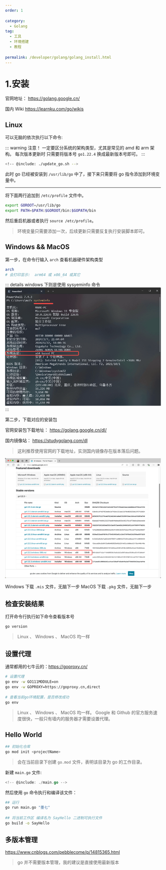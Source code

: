 ```yaml
---
order: 1

category:
  - Golang
tag:
  - 工具
  - 环境搭建
  - 教程

permalink: /developer/golang/golang_install.html
---
```


# 1.安装

官网地址：
https://golang.google.cn/

国内 Wiki
https://learnku.com/go/wikis

## Linux

可以无脑的依次执行以下命令:

::: warning 注意！
一定要区分系统的架构类型，尤其是常见的 amd 和 arm 架构。
每次版本更新时 只需要将版本号 `go1.22.4` 换成最新版本号即可。
:::

```bash
<!-- @include: ./update_go.sh -->
```

此时 go 已经被安装到 `/usr/lib/go` 中了，接下来只需要将 go 指令添加到环境变量中。

---

将下面两行追加到 `/etc/profile` 文件中。

```bash
export GOROOT=/usr/lib/go
export PATH=$PATH:$GOROOT/bin:$GOPATH/bin
```

然后重启机器或者执行 `source /etc/profile`。

> 环境变量只需要添加一次，后续更新只需要反复执行安装脚本即可。

## Windows && MacOS

第一步，在命令行输入 `arch` 查看机器硬件架构类型

```bash
arch
# 会打印显示:  arm64 或 x86_64 或其它
```

::: details windows 下则是使用 sysyeminfo 命令
![sysyeminfo 命令示意图](../image/sysyeminfo.png)
:::

第二步，下载对应的安装包

官网安装包下载地址：
https://golang.google.cn/dl/

国内镜像站：
https://studygolang.com/dl

> 这利推荐使用官网的下载地址，实测国内镜像存在版本落后问题。

![下载go安装包](./image/download-go.png)

Windows 下载 `.mis` 文件，无脑下一步
MacOS 下载 `.pkg` 文件，无脑下一步

## 检查安装结果

打开命令行执行如下命令查看版本号

```bash
go version
```

> Linux 、 Windows 、 MacOS 均一样

## 设置代理

通常都用的七牛云的：https://goproxy.cn/

```bash
# 设置代理
go env -w GO111MODULE=on
go env -w GOPROXY=https://goproxy.cn,direct

# 查看当前go环境配置，是否修改成功
go env
```

> Linux 、 Windows 、 MacOS 均一样。
> Google 和 Github 的官方服务速度很快，一般只有墙内的服务器才需要设置代理。

## Hello World

```bash
## 初始化仓库
go mod init <projectName>
```

> 会在当前目录下创建 `go.mod` 文件，表明该目录为 go 的工作目录。

新建 `main.go` 文件:

```go title="./main.go"
<!-- @include: ./main.go -->
```

然后使用 `go` 命令执行和编译该文件：

```bash
## 运行
go run main.go "墨七"

## 将当前工作区 编译名为 SayHello 二进制可执行文件
go build -o SayHello

```

## 多版本管理

https://www.cnblogs.com/pebblecome/p/14815365.html

> go 并不需要版本管理，我的建议是直接使用最新版本
